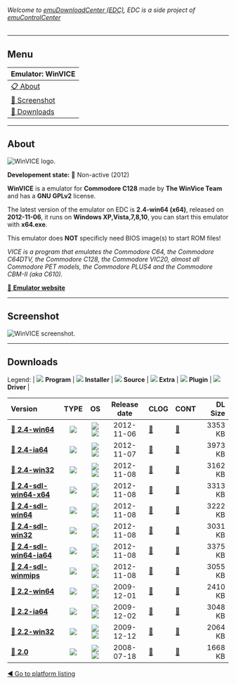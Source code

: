 ###### Welcome to [emuDownloadCenter (EDC)](https://github.com/PhoenixInteractiveNL/emuDownloadCenter/wiki/), EDC is a side project of [emuControlCenter](https://github.com/PhoenixInteractiveNL/emuControlCenter/wiki/)
***
## Menu
| **Emulator: WinVICE** |
|:---------|
| [:clipboard: About](#about) |
| [:sunrise: Screenshot](#screenshot) |
| [:floppy_disk: Downloads](#downloads) |
***
## About
![](https://github.com/PhoenixInteractiveNL/emuDownloadCenter/wiki/images_emulator/winvice_logo_200.jpg "WinVICE logo.")

**Developement state:** :red_circle: Non-active (2012)

**WinVICE** is a emulator for **Commodore C128** made by **The WinVice Team** and has a **GNU GPLv2** license.

The latest version of the emulator on EDC is **2.4-win64 (x64)**, released on **2012-11-06**, it runs on **Windows XP,Vista,7,8,10**, you can start this emulator with **x64.exe**.

This emulator does **NOT** specificly need BIOS image(s) to start ROM files!

_VICE is a program that emulates the Commodore C64, the Commodore C64DTV, the Commodore C128, the Commodore VIC20, almost all Commodore PET models, the Commodore PLUS4 and the Commodore CBM-II (aka C610)._

[:link: **Emulator website**](http://vice-emu.sourceforge.net)
***
## Screenshot
![](https://raw.githubusercontent.com/PhoenixInteractiveNL/emuDownloadCenter/master/hooks/winvice/emulator_screen_01.jpg "WinVICE screenshot.")
***
## Downloads
Legend:
| ![](https://raw.githubusercontent.com/wiki/PhoenixInteractiveNL/emuDownloadCenter/images_misc/icon_program_24.png) **Program** | 
![](https://raw.githubusercontent.com/wiki/PhoenixInteractiveNL/emuDownloadCenter/images_misc/icon_installer_24.png) **Installer** | 
![](https://raw.githubusercontent.com/wiki/PhoenixInteractiveNL/emuDownloadCenter/images_misc/icon_source_code_24.png) **Source** | 
![](https://raw.githubusercontent.com/wiki/PhoenixInteractiveNL/emuDownloadCenter/images_misc/icon_extra_24.png) **Extra** | 
![](https://raw.githubusercontent.com/wiki/PhoenixInteractiveNL/emuDownloadCenter/images_misc/icon_plugin_24.png) **Plugin** | 
![](https://raw.githubusercontent.com/wiki/PhoenixInteractiveNL/emuDownloadCenter/images_misc/icon_driver_24.png) **Driver** | 
 
| Version  | TYPE | OS | Release date  | CLOG | CONT | DL Size  |
|:---------|:----:|:--:|:-------------:|:-----|:-----|---------:|
| [:floppy_disk: **2.4-win64**](https://github.com/PhoenixInteractiveNL/edc-repo0002/raw/master/winvice/2.4-win64.7z) | ![](https://raw.githubusercontent.com/wiki/PhoenixInteractiveNL/emuDownloadCenter/images_misc/icon_program_24.png) | ![](https://raw.githubusercontent.com/wiki/PhoenixInteractiveNL/emuDownloadCenter/images_misc/logo_windows_24.png)![](https://raw.githubusercontent.com/wiki/PhoenixInteractiveNL/emuDownloadCenter/images_misc/icon_64-bit_24.png) | 2012-11-06 | [:page_facing_up:](https://github.com/PhoenixInteractiveNL/edc-repo0002/blob/master/winvice/2.4-win64_changelog.txt) | [:mag_right:](https://github.com/PhoenixInteractiveNL/edc-repo0002/blob/master/winvice/2.4-win64_contents.txt) | 3353 KB |
| [:floppy_disk: **2.4-ia64**](https://github.com/PhoenixInteractiveNL/edc-repo0002/raw/master/winvice/2.4-ia64.7z) | ![](https://raw.githubusercontent.com/wiki/PhoenixInteractiveNL/emuDownloadCenter/images_misc/icon_program_24.png) | ![](https://raw.githubusercontent.com/wiki/PhoenixInteractiveNL/emuDownloadCenter/images_misc/logo_windows_24.png)![](https://raw.githubusercontent.com/wiki/PhoenixInteractiveNL/emuDownloadCenter/images_misc/icon_64-bit_24.png) | 2012-11-07 | [:page_facing_up:](https://github.com/PhoenixInteractiveNL/edc-repo0002/blob/master/winvice/2.4-ia64_changelog.txt) | [:mag_right:](https://github.com/PhoenixInteractiveNL/edc-repo0002/blob/master/winvice/2.4-ia64_contents.txt) | 3973 KB |
| [:floppy_disk: **2.4-win32**](https://github.com/PhoenixInteractiveNL/edc-repo0002/raw/master/winvice/2.4-win32.7z) | ![](https://raw.githubusercontent.com/wiki/PhoenixInteractiveNL/emuDownloadCenter/images_misc/icon_program_24.png) | ![](https://raw.githubusercontent.com/wiki/PhoenixInteractiveNL/emuDownloadCenter/images_misc/logo_windows_24.png)![](https://raw.githubusercontent.com/wiki/PhoenixInteractiveNL/emuDownloadCenter/images_misc/icon_32-bit_24.png) | 2012-11-08 | [:page_facing_up:](https://github.com/PhoenixInteractiveNL/edc-repo0002/blob/master/winvice/2.4-win32_changelog.txt) | [:mag_right:](https://github.com/PhoenixInteractiveNL/edc-repo0002/blob/master/winvice/2.4-win32_contents.txt) | 3162 KB |
| [:floppy_disk: **2.4-sdl-win64-x64**](https://github.com/PhoenixInteractiveNL/edc-repo0002/raw/master/winvice/2.4-sdl-win64-x64.7z) | ![](https://raw.githubusercontent.com/wiki/PhoenixInteractiveNL/emuDownloadCenter/images_misc/icon_program_24.png) | ![](https://raw.githubusercontent.com/wiki/PhoenixInteractiveNL/emuDownloadCenter/images_misc/logo_windows_24.png)![](https://raw.githubusercontent.com/wiki/PhoenixInteractiveNL/emuDownloadCenter/images_misc/icon_32-bit_24.png) | 2012-11-08 | [:page_facing_up:](https://github.com/PhoenixInteractiveNL/edc-repo0002/blob/master/winvice/2.4-sdl-win64-x64_changelog.txt) | [:mag_right:](https://github.com/PhoenixInteractiveNL/edc-repo0002/blob/master/winvice/2.4-sdl-win64-x64_contents.txt) | 3313 KB |
| [:floppy_disk: **2.4-sdl-win64**](https://github.com/PhoenixInteractiveNL/edc-repo0002/raw/master/winvice/2.4-sdl-win64.7z) | ![](https://raw.githubusercontent.com/wiki/PhoenixInteractiveNL/emuDownloadCenter/images_misc/icon_program_24.png) | ![](https://raw.githubusercontent.com/wiki/PhoenixInteractiveNL/emuDownloadCenter/images_misc/logo_windows_24.png)![](https://raw.githubusercontent.com/wiki/PhoenixInteractiveNL/emuDownloadCenter/images_misc/icon_32-bit_24.png) | 2012-11-08 | [:page_facing_up:](https://github.com/PhoenixInteractiveNL/edc-repo0002/blob/master/winvice/2.4-sdl-win64_changelog.txt) | [:mag_right:](https://github.com/PhoenixInteractiveNL/edc-repo0002/blob/master/winvice/2.4-sdl-win64_contents.txt) | 3222 KB |
| [:floppy_disk: **2.4-sdl-win32**](https://github.com/PhoenixInteractiveNL/edc-repo0002/raw/master/winvice/2.4-sdl-win32.7z) | ![](https://raw.githubusercontent.com/wiki/PhoenixInteractiveNL/emuDownloadCenter/images_misc/icon_program_24.png) | ![](https://raw.githubusercontent.com/wiki/PhoenixInteractiveNL/emuDownloadCenter/images_misc/logo_windows_24.png)![](https://raw.githubusercontent.com/wiki/PhoenixInteractiveNL/emuDownloadCenter/images_misc/icon_32-bit_24.png) | 2012-11-08 | [:page_facing_up:](https://github.com/PhoenixInteractiveNL/edc-repo0002/blob/master/winvice/2.4-sdl-win32_changelog.txt) | [:mag_right:](https://github.com/PhoenixInteractiveNL/edc-repo0002/blob/master/winvice/2.4-sdl-win32_contents.txt) | 3031 KB |
| [:floppy_disk: **2.4-sdl-win64-ia64**](https://github.com/PhoenixInteractiveNL/edc-repo0002/raw/master/winvice/2.4-sdl-win64-ia64.7z) | ![](https://raw.githubusercontent.com/wiki/PhoenixInteractiveNL/emuDownloadCenter/images_misc/icon_program_24.png) | ![](https://raw.githubusercontent.com/wiki/PhoenixInteractiveNL/emuDownloadCenter/images_misc/logo_windows_24.png)![](https://raw.githubusercontent.com/wiki/PhoenixInteractiveNL/emuDownloadCenter/images_misc/icon_32-bit_24.png) | 2012-11-08 | [:page_facing_up:](https://github.com/PhoenixInteractiveNL/edc-repo0002/blob/master/winvice/2.4-sdl-win64-ia64_changelog.txt) | [:mag_right:](https://github.com/PhoenixInteractiveNL/edc-repo0002/blob/master/winvice/2.4-sdl-win64-ia64_contents.txt) | 3375 KB |
| [:floppy_disk: **2.4-sdl-winmips**](https://github.com/PhoenixInteractiveNL/edc-repo0002/raw/master/winvice/2.4-sdl-winmips.7z) | ![](https://raw.githubusercontent.com/wiki/PhoenixInteractiveNL/emuDownloadCenter/images_misc/icon_program_24.png) | ![](https://raw.githubusercontent.com/wiki/PhoenixInteractiveNL/emuDownloadCenter/images_misc/logo_windows_24.png)![](https://raw.githubusercontent.com/wiki/PhoenixInteractiveNL/emuDownloadCenter/images_misc/icon_32-bit_24.png) | 2012-11-08 | [:page_facing_up:](https://github.com/PhoenixInteractiveNL/edc-repo0002/blob/master/winvice/2.4-sdl-winmips_changelog.txt) | [:mag_right:](https://github.com/PhoenixInteractiveNL/edc-repo0002/blob/master/winvice/2.4-sdl-winmips_contents.txt) | 3055 KB |
| [:floppy_disk: **2.2-win64**](https://github.com/PhoenixInteractiveNL/edc-repo0002/raw/master/winvice/2.2-win64.7z) | ![](https://raw.githubusercontent.com/wiki/PhoenixInteractiveNL/emuDownloadCenter/images_misc/icon_program_24.png) | ![](https://raw.githubusercontent.com/wiki/PhoenixInteractiveNL/emuDownloadCenter/images_misc/logo_windows_24.png)![](https://raw.githubusercontent.com/wiki/PhoenixInteractiveNL/emuDownloadCenter/images_misc/icon_64-bit_24.png) | 2009-12-01 | [:page_facing_up:](https://github.com/PhoenixInteractiveNL/edc-repo0002/blob/master/winvice/2.2-win64_changelog.txt) | [:mag_right:](https://github.com/PhoenixInteractiveNL/edc-repo0002/blob/master/winvice/2.2-win64_contents.txt) | 2410 KB |
| [:floppy_disk: **2.2-ia64**](https://github.com/PhoenixInteractiveNL/edc-repo0002/raw/master/winvice/2.2-ia64.7z) | ![](https://raw.githubusercontent.com/wiki/PhoenixInteractiveNL/emuDownloadCenter/images_misc/icon_program_24.png) | ![](https://raw.githubusercontent.com/wiki/PhoenixInteractiveNL/emuDownloadCenter/images_misc/logo_windows_24.png)![](https://raw.githubusercontent.com/wiki/PhoenixInteractiveNL/emuDownloadCenter/images_misc/icon_64-bit_24.png) | 2009-12-02 | [:page_facing_up:](https://github.com/PhoenixInteractiveNL/edc-repo0002/blob/master/winvice/2.2-ia64_changelog.txt) | [:mag_right:](https://github.com/PhoenixInteractiveNL/edc-repo0002/blob/master/winvice/2.2-ia64_contents.txt) | 3048 KB |
| [:floppy_disk: **2.2-win32**](https://github.com/PhoenixInteractiveNL/edc-repo0002/raw/master/winvice/2.2-win32.7z) | ![](https://raw.githubusercontent.com/wiki/PhoenixInteractiveNL/emuDownloadCenter/images_misc/icon_program_24.png) | ![](https://raw.githubusercontent.com/wiki/PhoenixInteractiveNL/emuDownloadCenter/images_misc/logo_windows_24.png)![](https://raw.githubusercontent.com/wiki/PhoenixInteractiveNL/emuDownloadCenter/images_misc/icon_32-bit_24.png) | 2009-12-12 | [:page_facing_up:](https://github.com/PhoenixInteractiveNL/edc-repo0002/blob/master/winvice/2.2-win32_changelog.txt) | [:mag_right:](https://github.com/PhoenixInteractiveNL/edc-repo0002/blob/master/winvice/2.2-win32_contents.txt) | 2064 KB |
| [:floppy_disk: **2.0**](https://github.com/PhoenixInteractiveNL/edc-repo0002/raw/master/winvice/2.0.7z) | ![](https://raw.githubusercontent.com/wiki/PhoenixInteractiveNL/emuDownloadCenter/images_misc/icon_program_24.png) | ![](https://raw.githubusercontent.com/wiki/PhoenixInteractiveNL/emuDownloadCenter/images_misc/logo_windows_24.png)![](https://raw.githubusercontent.com/wiki/PhoenixInteractiveNL/emuDownloadCenter/images_misc/icon_64-bit_24.png) | 2008-07-18 | [:page_facing_up:](https://github.com/PhoenixInteractiveNL/edc-repo0002/blob/master/winvice/2.0_changelog.txt) | [:mag_right:](https://github.com/PhoenixInteractiveNL/edc-repo0002/blob/master/winvice/2.0_contents.txt) | 1668 KB |

[:arrow_backward: Go to platform listing](https://github.com/PhoenixInteractiveNL/emuDownloadCenter/wiki/EDC-Platform-List)
